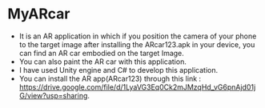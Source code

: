 # MyARcar
- It is an AR application in which if you position the camera of your phone to the target image after installing the ARcar123.apk in your device, you can find an AR car embodied on the target Image. 
- You can also paint the AR car with this application.
- I have used Unity engine and C# to develop this application.
- You can install the AR app(ARcar123) through this link : https://drive.google.com/file/d/1LyaVG3Eq0Ck2mJMzqHd_vG6pnAjd01jG/view?usp=sharing.
